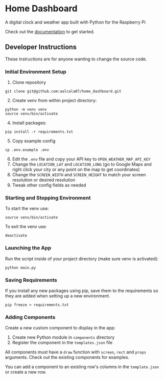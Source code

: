 # Home Dashboard

A digital clock and weather app built with Python for the Raspberry Pi

Check out the [documentation](https://aalcala07.github.io/home_dashboard/) to get started.



## Developer Instructions

These instructions are for anyone wanting to change the source code.

### Initial Environment Setup

1. Clone repository

```
git clone git@github.com:aalcala07/home_dashboard.git
```

2. Create venv from within project directory:

```
python -m venv venv
source venv/bin/activate
```

4. Install packages:

```
pip install -r requirements.txt
```

5. Copy example config

```
cp .env.example .env
```

6. Edit the `.env` file and copy your API key to `OPEN_WEATHER_MAP_API_KEY`
7. Change the `LOCATION_LAT` and `LOCATION_LONG` (go to Google Maps and right click your city or any point on the map to get coordinates)
8. Change the `SCREEN_WIDTH` and `SCREEN_HEIGHT` to match your screen resolution or desired resolution
9. Tweak other config fields as needed

### Starting and Stopping Environment

To start the venv use:

```
source venv/bin/activate
```

To exit the venv use:

```
deactivate
```

### Launching the App

Run the script inside of your project directory (make sure venv is activated):

```
python main.py
```

### Saving Requirements

If you install any new packages using pip, save them to the requirements so they are added when setting up a new environment.

```
pip freeze > requirements.txt

```

### Adding Components

Create a new custom component to display in the app:

1. Create new Python module in `components` directory
2. Register the component in the `templates.json` file

All components must have a `draw` function with `screen`, `rect` and `props` arguments. Check out the existing components for examples.

You can add a component to an existing row's columns in the `template.json` or create a new row.
